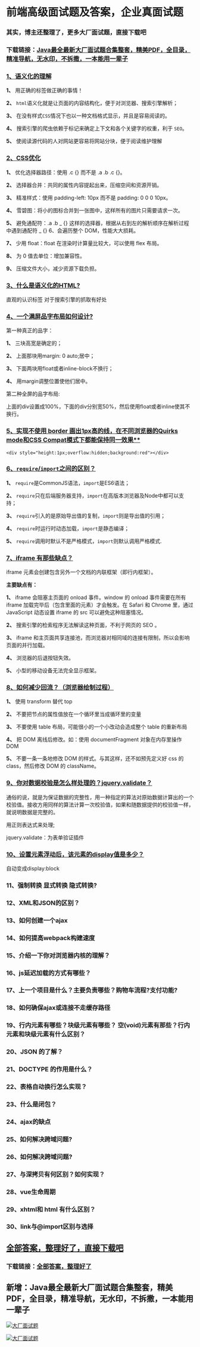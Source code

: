 # 前端高级面试题及答案，企业真面试题

### 其实，博主还整理了，更多大厂面试题，直接下载吧

### 下载链接：[Java最全最新大厂面试题合集整套，精美PDF，全目录，精准导航，无水印，不拆撒，一本能用一辈子](https://github.com/liantengda/JavaEngineerBooks/blob/master/docs/index.md)



### [1、语义化的理解](https://github.com/liantengda/JavaEngineerBooks/blob/master/docs/前端/前端高级面试题及答案，企业真面试题.md#1语义化的理解)  


**1、** 用正确的标签做正确的事情！

**2、** `html`语义化就是让页面的内容结构化，便于对浏览器、搜索引擎解析；

**3、** 在没有样式`CSS`情况下也以一种文档格式显示，并且是容易阅读的。

**4、** 搜索引擎的爬虫依赖于标记来确定上下文和各个关键字的权重，利于 `SEO`。

**5、** 使阅读源代码的人对网站更容易将网站分块，便于阅读维护理解


### [2、CSS优化](https://github.com/liantengda/JavaEngineerBooks/blob/master/docs/前端/前端高级面试题及答案，企业真面试题.md#2css优化)  


**1、** 优化选择器路径：使用 .c {} 而不是 .a .b .c {}。

**2、** 选择器合并：共同的属性内容提起出来，压缩空间和资源开销。

**3、** 精准样式：使用 padding-left: 10px 而不是 padding: 0 0 0 10px。

**4、** 雪碧图：将小的图标合并到一张图中，这样所有的图片只需要请求一次。

**5、** 避免通配符：.a .b _ {} 这样的选择器，根据从右到左的解析顺序在解析过程中遇到通配符 _ {} 6、会遍历整个 DOM，性能大大损耗。

**7、** 少用 float：float 在渲染时计算量比较大，可以使用 flex 布局。

**8、** 为 0 值去单位：增加兼容性。

**9、** 压缩文件大小，减少资源下载负担。


### [3、什么是语义化的HTML?](https://github.com/liantengda/JavaEngineerBooks/blob/master/docs/前端/前端高级面试题及答案，企业真面试题.md#3什么是语义化的html)  


直观的认识标签 对于搜索引擎的抓取有好处


### [4、一个满屏品字布局如何设计?](https://github.com/liantengda/JavaEngineerBooks/blob/master/docs/前端/前端高级面试题及答案，企业真面试题.md#4一个满屏品字布局如何设计)  


第一种真正的品字：

**1、** 三块高宽是确定的；

**2、** 上面那块用margin: 0 auto;居中；

**3、** 下面两块用float或者inline-block不换行；

**4、** 用margin调整位置使他们居中。

第二种全屏的品字布局:

上面的div设置成100%，下面的div分别宽50%，然后使用float或者inline使其不换行。


### [5、实现不使用 border 画出1px高的线，在不同浏览器的Quirks mode和CSS Compat模式下都能保持同一效果**](https://github.com/liantengda/JavaEngineerBooks/blob/master/docs/前端/前端高级面试题及答案，企业真面试题.md#5实现不使用-border-画出1px高的线在不同浏览器的quirks-mode和css-compat模式下都能保持同一效果**)  


```
<div style="height:1px;overflow:hidden;background:red"></div>
```


### [6、`require`/`import`之间的区别？](https://github.com/liantengda/JavaEngineerBooks/blob/master/docs/前端/前端高级面试题及答案，企业真面试题.md#6require/import之间的区别)  


**1、** `require`是CommonJS语法，`import`是ES6语法；

**2、** `require`只在后端服务器支持，`import`在高版本浏览器及Node中都可以支持；

**3、** `require`引入的是原始导出值的复制，`import`则是导出值的引用；

**4、** `require`时运行时动态加载，`import`是静态编译；

**5、** `require`调用时默认不是严格模式，`import`则默认调用严格模式.

### [7、iframe 有那些缺点？](https://github.com/liantengda/JavaEngineerBooks/blob/master/docs/前端/前端高级面试题及答案，企业真面试题.md#7iframe-有那些缺点)  


iframe 元素会创建包含另外一个文档的内联框架（即行内框架）。

**主要缺点有：**

**1、** iframe 会阻塞主页面的 onload 事件。window 的 onload 事件需要在所有 iframe 加载完毕后（包含里面的元素）才会触发。在 Safari 和 Chrome 里，通过 JavaScript 动态设置 iframe 的 src 可以避免这种阻塞情况。

**2、** 搜索引擎的检索程序无法解读这种页面，不利于网页的 SEO 。

**3、** iframe 和主页面共享连接池，而浏览器对相同域的连接有限制，所以会影响页面的并行加载。

**4、** 浏览器的后退按钮失效。

**5、** 小型的移动设备无法完全显示框架。


### [8、如何减少回流？（浏览器绘制过程）](https://github.com/liantengda/JavaEngineerBooks/blob/master/docs/前端/前端高级面试题及答案，企业真面试题.md#8如何减少回流浏览器绘制过程)  


**1、** 使用 transform 替代 top

**2、** 不要把节点的属性值放在一个循环里当成循环里的变量

**3、** 不要使用 table 布局，可能很小的一个小改动会造成整个 table 的重新布局

**4、** 把 DOM 离线后修改。如：使用 documentFragment 对象在内存里操作 DOM

**5、** 不要一条一条地修改 DOM 的样式。与其这样，还不如预先定义好 css 的 class，然后修改 DOM 的 className。


### [9、你对数据校验是怎么样处理的？jquery.validate？](https://github.com/liantengda/JavaEngineerBooks/blob/master/docs/前端/前端高级面试题及答案，企业真面试题.md#9你对数据校验是怎么样处理的jqueryvalidate)  


通俗的说，就是为保证数据的完整性，用一种指定的算法对原始数据计算出的一个校验值。接收方用同样的算法计算一次校验值，如果和随数据提供的校验值一样，就说明数据是完整的。

用正则表达式来处理;

jquery.validate：为表单验证插件


### [10、设置元素浮动后，该元素的display值是多少？](https://github.com/liantengda/JavaEngineerBooks/blob/master/docs/前端/前端高级面试题及答案，企业真面试题.md#10设置元素浮动后该元素的display值是多少)  


自动变成display:block


### 11、强制转换 显式转换 隐式转换?
### 12、XML和JSON的区别？
### 13、如何创建一个ajax
### 14、如何提高webpack构建速度
### 15、介绍一下你对浏览器内核的理解？
### 16、js延迟加载的方式有哪些？
### 17、上一个项目是什么？主要负责哪些？购物车流程?支付功能?
### 18、如何确保ajax或连接不走缓存路径
### 19、行内元素有哪些？块级元素有哪些？ 空(void)元素有那些？行内元素和块级元素有什么区别？
### 20、JSON 的了解？
### 21、DOCTYPE 的作用是什么？
### 22、表格自动换行怎么实现？
### 23、什么是闭包？
### 24、ajax的缺点
### 25、如何解决跨域问题?
### 26、如何解决跨域问题?
### 27、与深拷贝有何区别？如何实现？
### 28、vue生命周期
### 29、xhtml和 html 有什么区别？
### 30、link与@import区别与选择




## [全部答案，整理好了，直接下载吧](https://github.com/liantengda/JavaEngineerBooks/blob/master/docs/daan.md)

### 下载链接：[全部答案，整理好了](https://github.com/liantengda/JavaEngineerBooks/blob/master/docs/daan.md)




## 新增：Java最全最新大厂面试题合集整套，精美PDF，全目录，精准导航，无水印，不拆撒，一本能用一辈子

[![大厂面试题](http://shasengbufa.com/img/1.jpg "叶子创业记")](http://shasengbufa.com/img/wechat.jpg "叶子创业记")

[![大厂面试题](http://shasengbufa.com/img/wechat.jpg "叶子创业记")](http://shasengbufa.com/img/wechat.jpg "叶子创业记")
